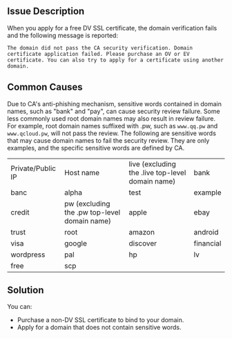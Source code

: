 
## Issue Description
When you apply for a free DV SSL certificate, the domain verification fails and the following message is reported:
```
The domain did not pass the CA security verification. Domain certificate application failed. Please purchase an OV or EV certificate. You can also try to apply for a certificate using another domain.
```

## Common Causes
Due to CA's anti-phishing mechanism, sensitive words contained in domain names, such as "bank" and "pay", can cause security review failure. Some less commonly used root domain names may also result in review failure. For example, root domain names suffixed with .pw, such as `www.qq.pw` and `www.qcloud.pw`, will not pass the review. The following are sensitive words that may cause domain names to fail the security review. They are only examples, and the specific sensitive words are defined by CA.

<table >
<colgroup>
<col >
<col >
<col >
<col >
</colgroup>
<tbody>
  <tr>
    <td>Private/Public IP</td>
    <td>Host name</td>
    <td>live (excluding the .live top-level domain name)</td>
    <td>bank</td>
  </tr>
  <tr>
    <td>banc</td>
    <td>alpha</td>
    <td>test</td>
    <td>example</td>
  </tr>
  <tr>
    <td>credit</td>
    <td>pw (excluding the .pw top-level domain name)</td>
    <td>apple</td>
		<td>ebay</td>
  </tr>
  <tr>
    <td>trust</td>
    <td>root</td>
    <td>amazon</td>
    <td>android</td>
  </tr>
  <tr>
    <td>visa</td>
    <td>google</td>
    <td>discover</td>
		<td>financial</td>
  </tr>
  <tr>
    <td>wordpress</td>
    <td>pal</td>
    <td>hp</td>
    <td>lv</td>
  </tr>
  <tr>
    <td>free</td>
    <td>scp</td>
    <td></td>
		<td></td>
  </tr>
</tbody>
</table>


## Solution
You can:
- Purchase a non-DV SSL certificate to bind to your domain.
- Apply for a domain that does not contain sensitive words.

